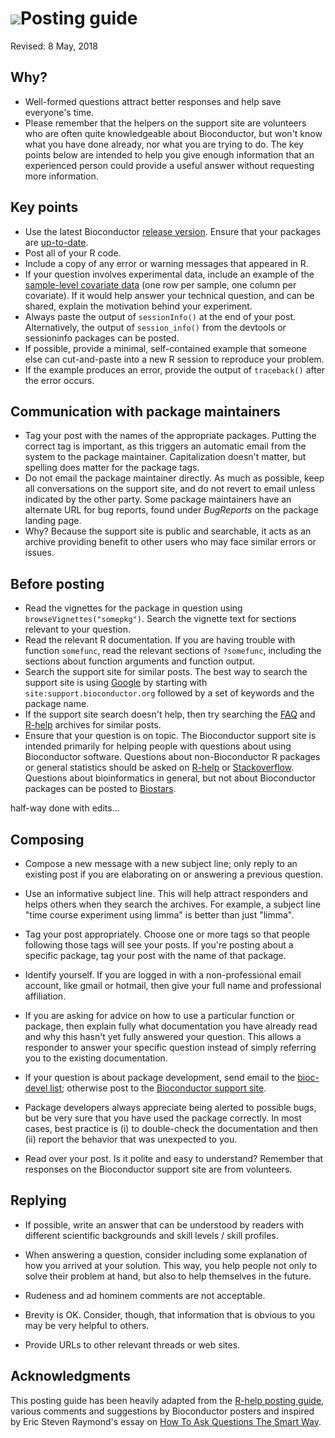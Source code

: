 # ![](/images/icons/magnifier.gif)Posting guide #

Revised: 8 May, 2018

## Why? ##

* Well-formed questions attract better responses and help save
  everyone's time. 
* Please remember that the helpers on the support site are volunteers
  who are often quite knowledgeable about Bioconductor, but won't know
  what you have done already, nor what you are trying to do. The key
  points below are intended to help you give enough information that
  an experienced person could provide a useful answer without
  requesting more information.

## Key points ##

* Use the latest Bioconductor [release version](/packages/release/BiocViews.html#___Software). 
  Ensure that your packages are [up-to-date](/install#update-bioconductor-packages).
* Post all of your R code.
* Include a copy of any error or warning messages that appeared in R.
* If your question involves experimental data, include an example of
  the [sample-level covariate data](https://www.ncbi.nlm.nih.gov/pmc/articles/PMC4509590/figure/F2/)
  (one row per sample, one column per covariate). If it would help
  answer your technical question, and can be shared, explain the
  motivation behind your experiment.
* Always paste the output of `sessionInfo()` at the end of your
  post. Alternatively, the output of `session_info()` from the
  devtools or sessioninfo packages can be posted. 
* If possible, provide a minimal, self-contained example that someone
  else can cut-and-paste into a new R session to reproduce your
  problem. 
* If the example produces an error, provide the output of
  `traceback()` after the error occurs.

## Communication with package maintainers ##

* Tag your post with the names of the appropriate packages. Putting
  the correct tag is important, as this triggers an automatic email
  from the system to the package maintainer. Capitalization doesn't
  matter, but spelling does matter for the package tags. 
* Do not email the package maintainer directly. As much as possible,
  keep all conversations on the support site, and do not revert to
  email unless indicated by the other party. Some package maintainers
  have an alternate URL for bug reports, found under *BugReports* on
  the package landing page. 
* Why? Because the support site is public and searchable, it acts as
  an archive providing benefit to other users who may face similar
  errors or issues. 

## Before posting ##


* Read the vignettes for the package in question using
  `browseVignettes("somepkg")`. Search the vignette text for sections
  relevant to your question. 
* Read the relevant R documentation. If you are having trouble with
  function `somefunc`, read the relevant sections of `?somefunc`,
  including the sections about function arguments and function
  output. 
* Search the support site for similar posts. The best way to search
  the support site is using [Google](https://google.com) by starting
  with `site:support.bioconductor.org` followed by a set of keywords
  and the package name. 
* If the support site search doesn't help, then try searching
  the [FAQ](/docs/faq/)
  and [R-help](https://tolstoy.newcastle.edu.au/R/) archives for
  similar posts.
* Ensure that your question is on topic. The Bioconductor support site
  is intended primarily for helping people with questions about using
  Bioconductor software. Questions about non-Bioconductor R packages
  or general statistics should be asked on 
  [R-help](https://www.r-project.org/help.html) or
  [Stackoverflow](https://stackoverflow.com/questions/tagged/r). 
  Questions about bioinformatics in general, but not
  about Bioconductor packages can be posted to 
  [Biostars](https://www.biostars.org/).


half-way done with edits...


## Composing ##

* Compose a new message with a new subject line; only reply to
  an existing post if you are elaborating on or answering a previous
  question.

* Use an informative subject line. This will help attract responders
  and helps others when they search the archives.  For example, a
  subject line "time course experiment using limma" is better than
  just "limma".

* Tag your post appropriately. Choose one or more tags so that people
  following those tags will see your posts. If you're posting about a
  specific package, tag your post with the name of that package.

* Identify yourself.  If you are logged in with a non-professional email
  account, like gmail or hotmail, then
  give your full name and professional affiliation.

* If you are asking for advice on how to use a particular function or
  package, then explain fully what documentation you have already read
  and why this hasn't yet fully answered your question.  This allows a
  responder to answer your specific question instead of simply
  referring you to the existing documentation.

* If your question is about package development, send email to the
  [bioc-devel list](/support/#bioc-devel); otherwise post to the
  [Bioconductor support site](https://support.bioconductor.org).

* Package developers always appreciate being alerted to possible bugs,
  but be very sure that you have used the package correctly.  In most
  cases, best practice is (i) to double-check the documentation and
  then (ii) report the behavior that was unexpected to you.

* Read over your post. Is it polite and easy to understand? Remember
  that responses on the Bioconductor support site are from volunteers.

## Replying ##

* If possible, write an answer that can be understood by readers with
  different scientific backgrounds and skill levels / skill
  profiles.

* When answering a question, consider including some explanation of
  how you arrived at your solution. This way, you help people not only
  to solve their problem at hand, but also to help themselves in the
  future.

* Rudeness and ad hominem comments are not acceptable.

* Brevity is OK. Consider, though, that information that is obvious to
  you may be very helpful to others.

* Provide URLs to other relevant threads or web sites.

## Acknowledgments ##

This posting guide has been heavily adapted from the
[R-help posting guide](http://www.r-project.org/posting-guide.html),
various comments and suggestions by Bioconductor posters and inspired
by Eric Steven Raymond's essay on
[How To Ask Questions The Smart Way](http://www.catb.org/%7Eesr/faqs/smart-questions.html).

